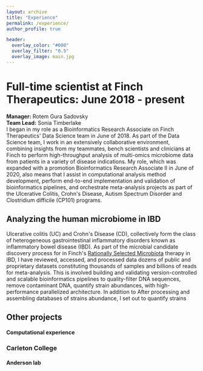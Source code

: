 ```yaml
---
layout: archive
title: "Experience"
permalink: /experience/
author_profile: true

header:
  overlay_color: "#000"
  overlay_filter: "0.5"
  overlay_image: main.jpg
---
```


# Full-time scientist at Finch Therapeutics: June 2018 - present
**Manager:** Rotem Gura Sadovsky  
**Team Lead:** Sonia Timberlake  
I began in my role as a Bioinformatics Research Associate on Finch Therapeutics' Data Science team in June of 2018. As part of the Data Science team, I work in an extensively collaborative environment, combining insights from my teammates, bench scientists and clinicians at Finch to perform high-throughput analysis of multi-omics microbiome data from patients in a variety of disease indications. My role, which was expanded with a promotion Bioinformatics Research Associate II in June of 2020, also means that I assist in computational analysis method development, perform end-to-end implementation and validation of bioinformatics pipelines, and orchestrate meta-analysis projects as part of the Ulcerative Colitis, Crohn's Disease, Autism Spectrum Disorder and Clostridium difficile (CP101) programs.

## Analyzing the human microbiome in IBD
Ulcerative colitis (UC) and Crohn's Disease (CD), collectively form the class of heterogeneous gastrointestinal inflammatory disorders known as inflammatory bowel disease (IBD). As part of the microbial candidate discovery process for in Finch's [Rationally Selected Microbiota](https://finchtherapeutics.com/platform) therapy in IBD, I have reviewed, accessed, and processed data dozens of public and proprietary datasets constituting thousands of samples and billions of reads for meta-analysis. This is involved building and validating version-controlled and scalable bioinformatics pipelines to quality-filter DNA sequences, remove contaminant DNA, quantify strain abundances, with high-performance parallelized architecture. In addition to After processing and assembling databases of strains abundance, I set out to quantify strains 

## Other projects


#### Computational experience



### Carleton College

#### Anderson lab

